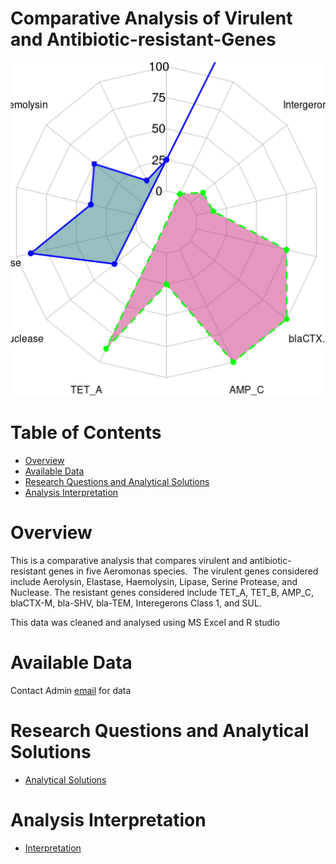 # Comparative Analysis of Virulent and Antibiotic-resistant-Genes
![image](https://github.com/temidataspot/Virulent-Antibiotic-resistant-Genes/blob/main/radarchart.png)

# Table of Contents
- [Overview](https://github.com/temidataspot/Virulent-Antibiotic-resistant-Genes#overview)
- [Available Data](https://github.com/temidataspot/Virulent-Antibiotic-resistant-Genes#available-data)
- [Research Questions and Analytical Solutions](https://github.com/temidataspot/Virulent-Antibiotic-resistant-Genes#research-questions-and-analytical-solutions)
- [Analysis Interpretation](https://github.com/temidataspot/Virulent-Antibiotic-resistant-Genes#analysis-interpretation)

# Overview
This  is a comparative analysis that compares virulent and antibiotic-resistant genes in five Aeromonas species. 
The virulent genes considered include Aerolysin, Elastase, Haemolysin, Lipase, Serine Protease, and Nuclease. 
The resistant genes considered include TET_A, TET_B, AMP_C, blaCTX-M, bla-SHV, bla-TEM, Interegerons Class 1, and SUL.

This data was cleaned and analysed using MS Excel and R studio

# Available Data
Contact Admin [email](mailto:globaltemi98@gmail.com) for data

# Research Questions and Analytical Solutions

- [Analytical Solutions](https://github.com/temidataspot/Virulent-Antibiotic-resistant-Genes/blob/main/Research%20Questions%20and%20Answers.md)

# Analysis Interpretation

- [Interpretation](https://github.com/temidataspot/Virulent-Antibiotic-resistant-Genes/blob/main/Interpretation.md)

